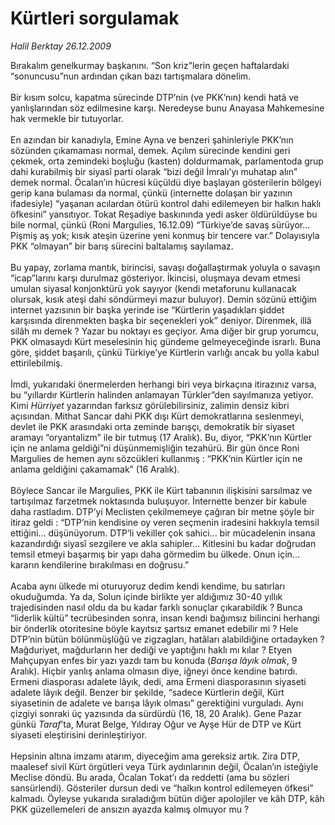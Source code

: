 # Kürtleri sorgulamak

*Halil Berktay 26.12.2009*

<div class="yazi">Bırakalım genelkurmay başkanını. “Son kriz”lerin geçen haftalardaki “sonuncusu”nun ardından çıkan bazı tartışmalara dönelim. <br/><br/>Bir kısım solcu, kapatma sürecinde DTP’nin (ve PKK’nın) kendi hatâ ve yanlışlarından söz edilmesine karşı. Neredeyse bunu Anayasa Mahkemesine hak vermekle bir tutuyorlar. <br/><br/>En azından bir kanadıyla, Emine Ayna ve benzeri şahinleriyle PKK’nın sözünden çıkamaması normal, demek. Açılım sürecinde kendini geri çekmek, orta zemindeki boşluğu (kasten) doldurmamak, parlamentoda grup dahi kurabilmiş bir siyasî parti olarak “bizi değil İmralı’yı muhatap alın” demek normal. Öcalan’ın hücresi küçüldü diye başlayan gösterilerin bölgeyi gerip kana bulaması da normal, çünkü (internette dolaşan bir yazının ifadesiyle) “yaşanan acılardan ötürü kontrol dahi edilemeyen bir halkın haklı öfkesini” yansıtıyor. Tokat Reşadiye baskınında yedi asker öldürüldüyse bu bile normal, çünkü (Roni Margulies, 16.12.09) “Türkiye’de savaş sürüyor... Pişmiş aş yok; kısık ateşin üzerine yeni konmuş bir tencere var.” Dolayısıyla PKK “olmayan” bir barış sürecini baltalamış sayılamaz. <br/><br/>Bu yapay, zorlama mantık, birincisi, savaşı doğallaştırmak yoluyla o savaşın “icap”larını karşı durulmaz gösteriyor. İkincisi, oluşmaya devam etmesi umulan siyasal konjonktürü yok sayıyor (kendi metaforunu kullanacak olursak, kısık ateşi dahi söndürmeyi mazur buluyor). Demin sözünü ettiğim internet yazısının bir başka yerinde ise “Kürtlerin yaşadıkları şiddet karşısında direnmekten başka bir seçenekleri yok” deniyor. Direnmek, illâ silâh mı demek ? Yazar bu noktayı es geçiyor. Ama diğer bir grup yorumcu, PKK olmasaydı Kürt meselesinin hiç gündeme gelmeyeceğinde israrlı. Buna göre, şiddet başarılı, çünkü Türkiye’ye Kürtlerin varlığı ancak bu yolla kabul ettirilebilmiş. <br/><br/>İmdi, yukarıdaki önermelerden herhangi biri veya birkaçına itirazınız varsa, bu “yıllardır Kürtlerin halinden anlamayan Türkler”den sayılmanıza yetiyor. Kimi <i>Hürriyet</i> yazarından farksız görülebilirsiniz, zalimin densiz kibri açısından. Mithat Sancar dahi PKK dışı Kürt demokratlarına seslenmeyi, devlet ile PKK arasındaki orta zeminde barışçı, demokratik bir siyaset aramayı “oryantalizm” ile bir tutmuş (17 Aralık). Bu, diyor, “PKK’nın Kürtler için ne anlama geldiği”ni düşünmemişliğin tezahürü. Bir gün önce Roni Margulies de hemen aynı sözcükleri kullanmış : “PKK’nin Kürtler için ne anlama geldiğini çakamamak” (16 Aralık). <br/><br/>Böylece Sancar ile Margulies, PKK ile Kürt tabanının ilişkisini sarsılmaz ve tartışılmaz farzetmek noktasında buluşuyor. İnternette benzer bir kabule daha rastladım. DTP’yi Meclisten çekilmemeye çağıran bir metne şöyle bir itiraz geldi : “DTP’nin kendisine oy veren seçmenin iradesini hakkıyla temsil ettiğini... düşünüyorum. DTP’li vekiller çok sahici... bir mücadelenin insana kazandırdığı siyasî sezgilere ve akla sahipler... Kitlesini bu kadar doğrudan temsil etmeyi başarmış bir yapı daha görmedim bu ülkede. Onun için... kararın kendilerine bırakılması en doğrusu.” <br/><br/>Acaba aynı ülkede mi oturuyoruz dedim kendi kendime, bu satırları okuduğumda. Ya da, Solun içinde birlikte yer aldığımız 30-40 yıllık trajedisinden nasıl oldu da bu kadar farklı sonuçlar çıkarabildik ? Bunca “liderlik kültü” tecrübesinden sonra, insan kendi bağımsız bilincini herhangi bir önderlik otoritesine böyle kayıtsız şartsız emanet edebilir mi ? Hele DTP’nin bütün bölünmüşlüğü ve zigzagları, hatâları alabildiğine ortadayken ? Mağduriyet, mağdurların her dediği ve yaptığını haklı mı kılar ? Etyen Mahçupyan enfes bir yazı yazdı tam bu konuda (<i>Barışa lâyık olmak</i>, 9 Aralık). Hiçbir yanlış anlama olmasın diye, iğneyi önce kendine batırdı. Ermeni diasporası adalete lâyık, dedi, ama Ermeni diasporasının siyaseti adalete lâyık değil. Benzer bir şekilde, “sadece Kürtlerin değil, Kürt siyasetinin de adalete ve barışa lâyık olması” gerektiğini vurguladı. Aynı çizgiyi sonraki üç yazısında da sürdürdü (16, 18, 20 Aralık). Gene Pazar günkü <i>Taraf</i>’ta, Murat Belge, Yıldıray Oğur ve Ayşe Hür de DTP ve Kürt siyaseti eleştirisini derinleştiriyor. <br/><br/>Hepsinin altına imzamı atarım, diyeceğim ama gereksiz artık. Zira DTP, maalesef sivil Kürt örgütleri veya Türk aydınlarının değil, Öcalan’ın isteğiyle Meclise döndü. Bu arada, Öcalan Tokat’ı da reddetti (ama bu sözleri sansürlendi). Gösteriler dursun dedi ve “halkın kontrol edilemeyen öfkesi” kalmadı. Öyleyse yukarıda sıraladığım bütün diğer apolojiler ve kâh DTP, kâh PKK güzellemeleri de ansızın ayazda kalmış olmuyor mu ? 
              </div>
